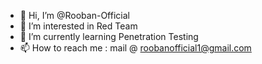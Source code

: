 - 👋 Hi, I’m @Rooban-Official
- 👀 I’m interested in Red Team
- 🌱 I’m currently learning Penetration Testing
- 📫 How to reach me : mail @ roobanofficial1@gmail.com

<!---
Rooban-Official/Rooban-Official is a ✨ special ✨ repository because its `README.md` (this file) appears on your GitHub profile.
You can click the Preview link to take a look at your changes.
--->
